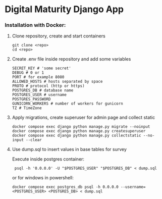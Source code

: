 # Digital Maturity Django App

### Installation with Docker:

1. Clone repository, create and start containers
    ```shell
    git clone <repo>
    cd <repo>
    ```

2. Create .env file inside repository and add some variables
    ```shell
    SECRET_KEY # 'some secret'
    DEBUG # 0 or 1
    PORT # for example 8080
    ALLOWED_HOSTS # hosts separated by space
    PROTO # protocol (http or https)
    POSTGRES_DB # database name
    POSTGRES_USER # username
    POSTGRES_PASSWORD 
    GUNICORN_WORKERS # number of workers for gunicorn
    TZ # TimeZone
   ```

3. Apply migrations, create superuser for admin page and collect static
    ```shell
    docker compose exec django python manage.py migrate --noinput
    docker compose exec django python manage.py createsuperuser
    docker compose exec django python manage.py collectstatic --no-input --clear
    ```

4. Use dump.sql to insert values in base tables for survey

   Execute inside postgres container:
   ```shell
    psql -h '0.0.0.0' -U "$POSTGRES_USER" "$POSTGRES_DB" < dump.sql
   ```
    or for windows in powershell:
    ```shell
    docker compose exec postgres_db psql -h 0.0.0.0 --username=<POSTGRES_USER> <POSTGRES_DB> < dump.sql
    ```